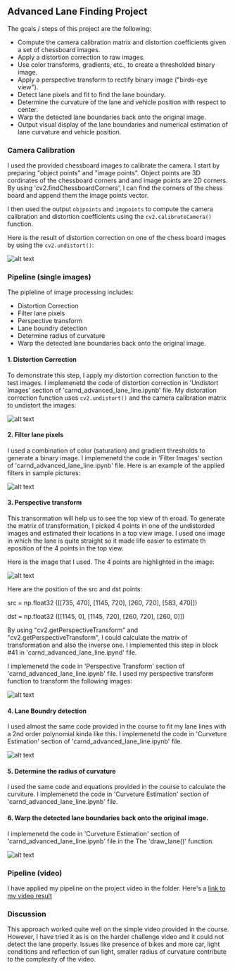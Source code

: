 ## Advanced Lane Finding Project

The goals / steps of this project are the following:

* Compute the camera calibration matrix and distortion coefficients given a set of chessboard images.
* Apply a distortion correction to raw images.
* Use color transforms, gradients, etc., to create a thresholded binary image.
* Apply a perspective transform to rectify binary image ("birds-eye view").
* Detect lane pixels and fit to find the lane boundary.
* Determine the curvature of the lane and vehicle position with respect to center.
* Warp the detected lane boundaries back onto the original image.
* Output visual display of the lane boundaries and numerical estimation of lane curvature and vehicle position.

[//]: # (Image References)

[image1]: ./images/undist_chess.png "Distortion correction"
[image2]: ./images/undist_images.png "Distortion correction"
[image3]: ./images/bin_img_1.png "Binary Example"
[image4]: ./images/perspective_mat.png "Perspective Transform Matrix Calculation"
[image5]: ./images/perspective_2.png "Warp Example"
[image6]: ./images/windows.png "Fit Visual"
[image7]: ./images/processed_img.png "Draw Lane"
[video1]: ./project_video.mp4 "Video"


### Camera Calibration

I used the provided chessboard images to calibrate the camera. I start by preparing "object points" and "image points". Object points are 3D cordinates of the chessboard corners and and image points are 2D corners. By using 'cv2.findChessboardCorners', I can find the corners of the chess board and append them the image points vector. 

I then used the output `objpoints` and `imgpoints` to compute the camera calibration and distortion coefficients using the `cv2.calibrateCamera()` function.

Here is the result of distortion correction on one of the chess board images by using the `cv2.undistort()`: 

![alt text][image1]

### Pipeline (single images)
The pipleline of image processing includes:
* Distortion Correction
* Filter lane pixels
* Perspective transform
* Lane boundry detection
* Determine radius of curvature
* Warp the detected lane boundaries back onto the original image.

#### 1. Distortion Correction

To demonstrate this step, I apply my distortion correction function to the test images. I implemenetd the code of distortion correction in 'Undistort Images' section of 'carnd_advanced_lane_line.ipynb' file. My distoration correction function uses `cv2.undistort()` and the camera calibration matrix to undistort the images:

![alt text][image2]


#### 2. Filter lane pixels

I used a combination of color (saturation) and gradient thresholds to generate a binary image. I implemenetd the code in 'Filter Images' section of 'carnd_advanced_lane_line.ipynb' file. Here is an example of the applied filters in sample pictures:  

![alt text][image3]

#### 3. Perspective transform
This transormation will help us to see the top view of th eroad. To generate the matrix of transformation, I picked 4 points in one of the undistorded images and estimated their locations in a top view image. I used one image in which the lane is quite straight so it made life easier to estimate th eposition of the 4 points in the top view. 

Here is the image that I used. The 4 points are highlighted in the image:

![alt text][image4]

Here are the position of the src and dst points:

src = np.float32 ([[735, 470], [1145, 720], [260, 720], [583, 470]])

dst = np.float32 ([[1145, 0], [1145, 720], [260, 720], [260, 0]])

By using "cv2.getPerspectiveTransform" and "cv2.getPerspectiveTransform", I could calculate the matrix of transformation and also the inverse one. I implemented this step in block #41 in 'carnd_advanced_lane_line.ipynd' file. 

I implemenetd the code in 'Perspective Transform' section of 'carnd_advanced_lane_line.ipynb' file. I used my perspective transform function to transform the following images:

![alt text][image5]

#### 4. Lane Boundry detection

I used almost the same code provided in the course to fit my lane lines with a 2nd order polynomial kinda like this. I implemenetd the code in 'Curveture Estimation' section of 'carnd_advanced_lane_line.ipynb' file.

![alt text][image6]

#### 5. Determine the radius of curvature

I used the same code and equations provided in the course to calculate the curviture. I implemenetd the code in 'Curveture Estimation' section of 'carnd_advanced_lane_line.ipynb' file.

#### 6. Warp the detected lane boundaries back onto the original image.

I implemenetd the code in 'Curveture Estimation' section of 'carnd_advanced_lane_line.ipynb' file in the The 'draw_lane()' function. 

![alt text][image7]


### Pipeline (video)

I have applied my pipeline on the project video in the folder. Here's a [link to my video result](./project_video.mp4)

### Discussion
This approach worked quite well on the simple video provided in the course. However, I have tried it as is on the harder challenge video and it could not detect the lane properly. Issues like presence of bikes and more car, light conditions and reflection of sun light, smaller radius of curvature contribute to the complexity of the video. 
  
